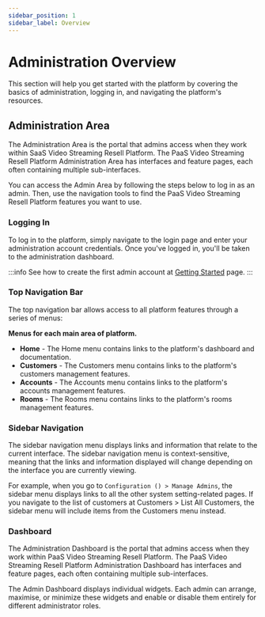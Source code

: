 ```yaml
---
sidebar_position: 1
sidebar_label: Overview
---
```


# Administration Overview

This section will help you get started with the platform by covering the basics of administration, logging in, and navigating the platform's resources.


## Administration Area

The Administration Area is the portal that admins access when they work within SaaS Video Streaming Resell Platform. The PaaS Video Streaming Resell Platform Administration Area has interfaces and feature pages, each often containing multiple sub-interfaces.

You can access the Admin Area by following the steps below to log in as an admin. Then, use the navigation tools to find the PaaS Video Streaming Resell Platform features you want to use.

### Logging In

To log in to the platform, simply navigate to the login page and enter your administration account credentials. Once you've logged in, you'll be taken to the administration dashboard.

:::info
See how to create the first admin account at [Getting Started](/docs/getting-started) page.
:::

### Top Navigation Bar

The top navigation bar allows access to all platform features through a series of menus:

**Menus for each main area of platform.**

- **Home** - The Home menu contains links to the platform's dashboard and documentation.
- **Customers** - The Customers menu contains links to the platform's customers management features.
- **Accounts** - The Accounts menu contains links to the platform's accounts management features.
- **Rooms** - The Rooms menu contains links to the platform's rooms management features.

### Sidebar Navigation

The sidebar navigation menu displays links and information that relate to the current interface. The sidebar navigation menu is context-sensitive, meaning that the links and information displayed will change depending on the interface you are currently viewing.

For example, when you go to `Configuration () > Manage Admins`, the sidebar menu displays links to all the other system setting-related pages. If you navigate to the list of customers at Customers > List All Customers, the sidebar menu will include items from the Customers menu instead.

### Dashboard

The Administration Dashboard is the portal that admins access when they work within PaaS Video Streaming Resell Platform. The PaaS Video Streaming Resell Platform Administration Dashboard has interfaces and feature pages, each often containing multiple sub-interfaces.

The Admin Dashboard displays individual widgets. Each admin can arrange, maximise, or minimize these widgets and enable or disable them entirely for different administrator roles.